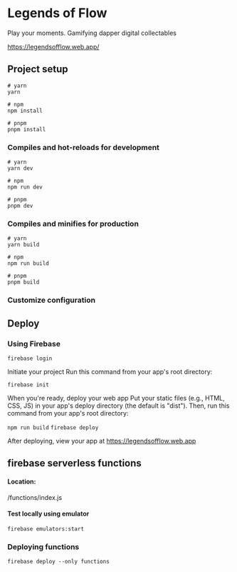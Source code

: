 # Legends of Flow
Play your moments. Gamifying dapper digital collectables

https://legendsofflow.web.app/

## Project setup

```
# yarn
yarn

# npm
npm install

# pnpm
pnpm install
```

### Compiles and hot-reloads for development

```
# yarn
yarn dev

# npm
npm run dev

# pnpm
pnpm dev
```

### Compiles and minifies for production

```
# yarn
yarn build

# npm
npm run build

# pnpm
pnpm build
```

### Customize configuration

## Deploy

### Using Firebase

`firebase login`

Initiate your project
Run this command from your app's root directory:

`firebase init`

When you're ready, deploy your web app
Put your static files (e.g., HTML, CSS, JS) in your app's deploy directory (the default is "dist"). Then, run this
command from your app's root directory:

`npm run build`
`firebase deploy`

After deploying, view your app at https://legendsofflow.web.app

## firebase serverless functions

#### Location:

/functions/index.js

#### Test locally using emulator

`firebase emulators:start`

### Deploying functions

`firebase deploy --only functions`

